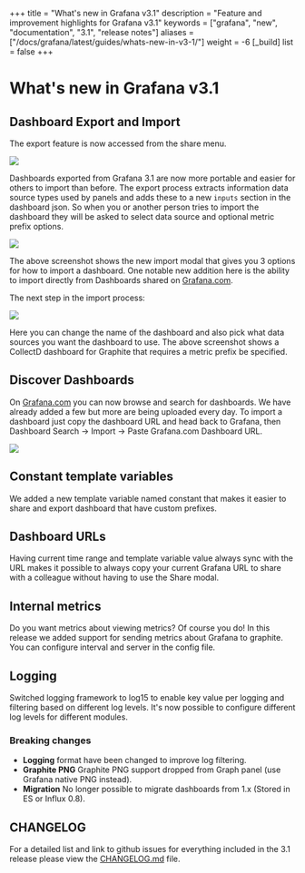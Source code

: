 +++
title = "What's new in Grafana v3.1"
description = "Feature and improvement highlights for Grafana v3.1"
keywords = ["grafana", "new", "documentation", "3.1", "release notes"]
aliases = ["/docs/grafana/latest/guides/whats-new-in-v3-1/"]
weight = -6
[_build]
list = false
+++

# What's new in Grafana v3.1

## Dashboard Export and Import

The export feature is now accessed from the share menu.

<img src="/static/img/docs/v31/export_menu.png">

Dashboards exported from Grafana 3.1 are now more portable and easier for others to import than before. The export process extracts information data source types used by panels and adds these to a new `inputs` section in the dashboard json. So when you or another person tries to import the dashboard they will be asked to select data source and optional metric prefix options.

<img src="/static/img/docs/v31/import_step1.png">

The above screenshot shows the new import modal that gives you 3 options for how to import a dashboard. One notable new addition here is the ability to import directly from Dashboards shared on [Grafana.com](https://grafana.com).

The next step in the import process:

<img src="/static/img/docs/v31/import_step2.png">

Here you can change the name of the dashboard and also pick what data sources you want the dashboard to use. The above screenshot shows a CollectD dashboard for Graphite that requires a metric prefix be specified.

## Discover Dashboards

On [Grafana.com](https://grafana.com) you can now browse and search for dashboards. We have already added a few but more are being uploaded every day. To import a dashboard just copy the dashboard URL and head back to Grafana, then Dashboard Search -> Import -> Paste Grafana.com Dashboard URL.

<img src="/static/img/docs/v31/gnet_dashboards_list.png">

## Constant template variables

We added a new template variable named constant that makes it easier to share and export dashboard that have custom prefixes.

## Dashboard URLs

Having current time range and template variable value always sync with the URL makes it possible to always copy your current Grafana URL to share with a colleague without having to use the Share modal.

## Internal metrics

Do you want metrics about viewing metrics? Of course you do! In this release we added support for sending metrics about Grafana to graphite. You can configure interval and server in the config file.

## Logging

Switched logging framework to log15 to enable key value per logging and filtering based on different log levels. It's now possible to configure different log levels for different modules.

### Breaking changes
- **Logging** format have been changed to improve log filtering.
- **Graphite PNG** Graphite PNG support dropped from Graph panel (use Grafana native PNG instead).
- **Migration** No longer possible to migrate dashboards from 1.x (Stored in ES or Influx 0.8).

## CHANGELOG

For a detailed list and link to github issues for everything included in the 3.1 release please view the [CHANGELOG.md](https://github.com/grafana/grafana/blob/master/CHANGELOG.md) file.
